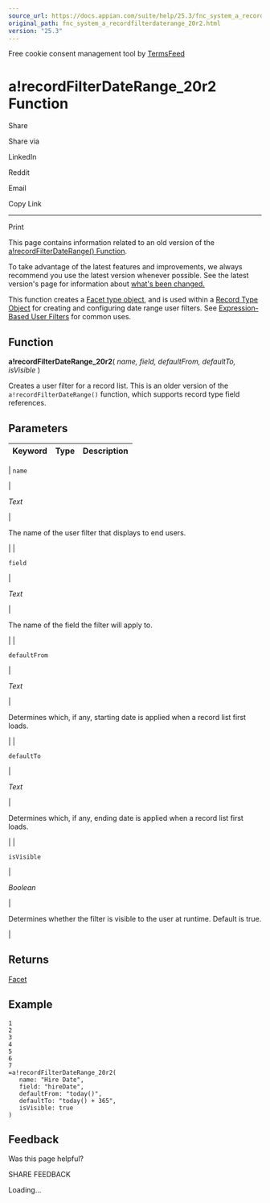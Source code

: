 ```yaml
---
source_url: https://docs.appian.com/suite/help/25.3/fnc_system_a_recordfilterdaterange_20r2.html
original_path: fnc_system_a_recordfilterdaterange_20r2.html
version: "25.3"
---
```


Free cookie consent management tool by [TermsFeed](https://www.termsfeed.com/)

# a!recordFilterDateRange\_20r2 Function

Share

Share via

LinkedIn

Reddit

Email

Copy Link

* * *

Print

This page contains information related to an old version of the [a!recordFilterDateRange() Function](/suite/help/25.3/fnc_system_a_recordfilterdaterange.html).

To take advantage of the latest features and improvements, we always recommend you use the latest version whenever possible. See the latest version's page for information about [what's been changed.](/suite/help/25.3/fnc_system_a_recordfilterdaterange.html#Old_Version)

This function creates a [Facet type object](Appian_Data_Types.html#facet), and is used within a [Record Type Object](Record_Type_Object.html) for creating and configuring date range user filters. See [Expression-Based User Filters](filter-the-record-list.html#expression-user-filter-configuration) for common uses.

## Function

**a!recordFilterDateRange\_20r2**( _name, field, defaultFrom, defaultTo, isVisible_ )

Creates a user filter for a record list. This is an older version of the `a!recordFilterDateRange()` function, which supports record type field references.

## Parameters

| Keyword | Type | Description |
| --- | --- | --- |
|
`name`

 |

_Text_

 |

The name of the user filter that displays to end users.

 |
|

`field`

 |

_Text_

 |

The name of the field the filter will apply to.

 |
|

`defaultFrom`

 |

_Text_

 |

Determines which, if any, starting date is applied when a record list first loads.

 |
|

`defaultTo`

 |

_Text_

 |

Determines which, if any, ending date is applied when a record list first loads.

 |
|

`isVisible`

 |

_Boolean_

 |

Determines whether the filter is visible to the user at runtime. Default is true.

 |

## Returns

[Facet](Appian_Data_Types.html#facet)

## Example

```
1
2
3
4
5
6
7
=a!recordFilterDateRange_20r2(
   name: "Hire Date",
   field: "hireDate",
   defaultFrom: "today()",
   defaultTo: "today() + 365",
   isVisible: true
)
```

## Feedback

Was this page helpful?

SHARE FEEDBACK

Loading...